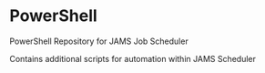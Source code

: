 PowerShell
==========

PowerShell Repository for JAMS Job Scheduler

Contains additional scripts for automation within JAMS Scheduler
